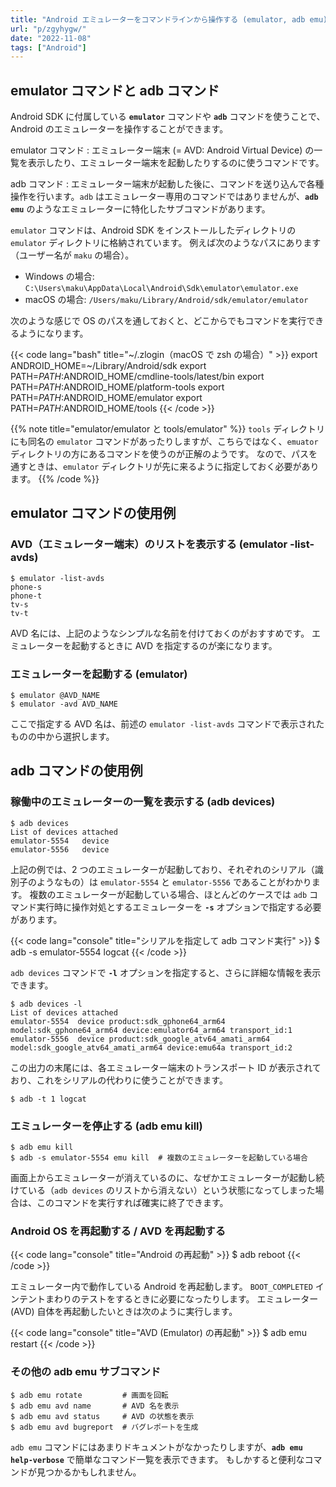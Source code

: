 ```yaml
---
title: "Android エミュレーターをコマンドラインから操作する (emulator, adb emu)"
url: "p/zgyhygw/"
date: "2022-11-08"
tags: ["Android"]
---
```


emulator コマンドと adb コマンド
----

Android SDK に付属している __`emulator`__ コマンドや __`adb`__ コマンドを使うことで、Android のエミュレーターを操作することができます。

emulator コマンド
: エミュレーター端末 (= AVD: Android Virtual Device) の一覧を表示したり、エミュレーター端末を起動したりするのに使うコマンドです。

adb コマンド
: エミュレーター端末が起動した後に、コマンドを送り込んで各種操作を行います。`adb` はエミュレーター専用のコマンドではありませんが、__`adb emu`__ のようなエミュレーターに特化したサブコマンドがあります。

`emulator` コマンドは、Android SDK をインストールしたディレクトリの `emulator` ディレクトリに格納されています。
例えば次のようなパスにあります（ユーザー名が `maku` の場合）。

- Windows の場合: `C:\Users\maku\AppData\Local\Android\Sdk\emulator\emulator.exe`
- macOS の場合: `/Users/maku/Library/Android/sdk/emulator/emulator`

次のような感じで OS のパスを通しておくと、どこからでもコマンドを実行できるようになります。

{{< code lang="bash" title="~/.zlogin（macOS で zsh の場合）" >}}
export ANDROID_HOME=~/Library/Android/sdk
export PATH=$PATH:$ANDROID_HOME/cmdline-tools/latest/bin
export PATH=$PATH:$ANDROID_HOME/platform-tools
export PATH=$PATH:$ANDROID_HOME/emulator
export PATH=$PATH:$ANDROID_HOME/tools
{{< /code >}}

{{% note title="emulator/emulator と tools/emulator" %}}
`tools` ディレクトリにも同名の `emulator` コマンドがあったりしますが、こちらではなく、`emuator` ディレクトリの方にあるコマンドを使うのが正解のようです。
なので、パスを通すときは、`emulator` ディレクトリが先に来るように指定しておく必要があります。
{{% /code %}}


emulator コマンドの使用例
----

### AVD（エミュレーター端末）のリストを表示する (emulator -list-avds)

```console
$ emulator -list-avds
phone-s
phone-t
tv-s
tv-t
```

AVD 名には、上記のようなシンプルな名前を付けておくのがおすすめです。
エミュレーターを起動するときに AVD を指定するのが楽になります。

### エミュレーターを起動する (emulator)

```console
$ emulator @AVD_NAME
$ emulator -avd AVD_NAME
```

ここで指定する AVD 名は、前述の `emulator -list-avds` コマンドで表示されたものの中から選択します。


adb コマンドの使用例
----

### 稼働中のエミュレーターの一覧を表示する (adb devices)

```console
$ adb devices
List of devices attached
emulator-5554	device
emulator-5556	device
```

上記の例では、2 つのエミュレーターが起動しており、それぞれのシリアル（識別子のようなもの）は `emulator-5554` と `emulator-5556` であることがわかります。
複数のエミュレーターが起動している場合、ほとんどのケースでは `adb` コマンド実行時に操作対処とするエミュレーターを __`-s`__ オプションで指定する必要があります。

{{< code lang="console" title="シリアルを指定して adb コマンド実行" >}}
$ adb -s emulator-5554 logcat
{{< /code >}}

`adb devices` コマンドで __`-l`__ オプションを指定すると、さらに詳細な情報を表示できます。

```console
$ adb devices -l
List of devices attached
emulator-5554  device product:sdk_gphone64_arm64 model:sdk_gphone64_arm64 device:emulator64_arm64 transport_id:1
emulator-5556  device product:sdk_google_atv64_amati_arm64 model:sdk_google_atv64_amati_arm64 device:emu64a transport_id:2
```

この出力の末尾には、各エミュレーター端末のトランスポート ID が表示されており、これをシリアルの代わりに使うことができます。

```console
$ adb -t 1 logcat
```

### エミュレーターを停止する (adb emu kill)

```console
$ adb emu kill
$ adb -s emulator-5554 emu kill  # 複数のエミュレーターを起動している場合
```

画面上からエミュレーターが消えているのに、なぜかエミュレーターが起動し続けている（`adb devices` のリストから消えない）という状態になってしまった場合は、このコマンドを実行すれば確実に終了できます。

### Android OS を再起動する / AVD を再起動する

{{< code lang="console" title="Android の再起動" >}}
$ adb reboot
{{< /code >}}

エミュレーター内で動作している Android を再起動します。
`BOOT_COMPLETED` インテントまわりのテストをするときに必要になったりします。
エミュレーター (AVD) 自体を再起動したいときは次のように実行します。

{{< code lang="console" title="AVD (Emulator) の再起動" >}}
$ adb emu restart
{{< /code >}}

### その他の adb emu サブコマンド

```console
$ adb emu rotate         # 画面を回転
$ adb emu avd name       # AVD 名を表示
$ adb emu avd status     # AVD の状態を表示
$ adb emu avd bugreport  # バグレポートを生成
```

`adb emu` コマンドにはあまりドキュメントがなかったりしますが、__`adb emu help-verbose`__ で簡単なコマンド一覧を表示できます。
もしかすると便利なコマンドが見つかるかもしれません。

